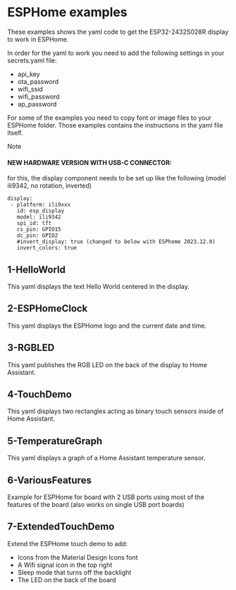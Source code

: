 # ESPHome examples

These examples shows the yaml code to get the ESP32-2432S028R display to work in ESPHome.

In order for the yaml to work you need to add the following settings in your secrets.yaml file:
 - api_key
 - ota_password
 - wifi_ssid
 - wifi_password
 - ap_password

For some of the examples you need to copy font or image files to your ESPHome folder. Those
examples contains the instructions in the yaml file itself.

> [!NOTE]
> #### NEW HARDWARE VERSION WITH USB-C CONNECTOR:
> for this, the display component needs to be set up like the following (model ili9342, no rotation, inverted)
>```
>display:
>  - platform: ili9xxx
>    id: esp_display
>    model: ili9342
>    spi_id: tft
>    cs_pin: GPIO15
>    dc_pin: GPIO2
>    #invert_display: true (changed to below with ESPhome 2023.12.0)
>    invert_colors: true
>```

## 1-HelloWorld 

This yaml displays the text Hello World centered in the display.

## 2-ESPHomeClock

This yaml displays the ESPHome logo and the current date and time.

## 3-RGBLED

This yaml publishes the RGB LED on the back of the display to Home Assistant.

## 4-TouchDemo

This yaml displays two rectangles acting as binary touch sensors inside of Home Assistant.

## 5-TemperatureGraph

This yaml displays a graph of a Home Assistant temperature sensor.

## 6-VariousFeatures

Example for ESPHome for board with 2 USB ports using most of the features of the board (also works on single USB port boards)

## 7-ExtendedTouchDemo

Extend the ESPHome touch demo to add:
- Icons from the Material Design Icons font
- A Wifi signal icon in the top right
- Sleep mode that turns off the backlight
- The LED on the back of the board
